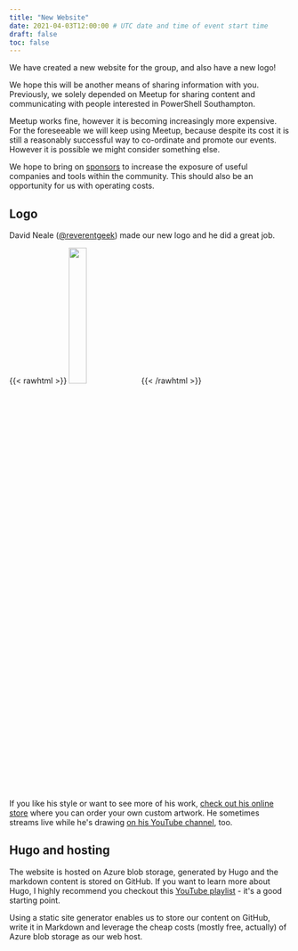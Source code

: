 ```yaml
---
title: "New Website"
date: 2021-04-03T12:00:00 # UTC date and time of event start time
draft: false
toc: false
---
```


We have created a new website for the group, and also have a new logo!

We hope this will be another means of sharing information with you. Previously, we solely depended on Meetup for sharing content and communicating with people interested in PowerShell Southampton. 

Meetup works fine, however it is becoming increasingly more expensive. For the foreseeable we will keep using Meetup, because despite its cost it is still a reasonably successful way to co-ordinate and promote our events. However it is possible we might consider something else.

We hope to bring on [sponsors](/sponsors) to increase the exposure of useful companies and tools within the community. This should also be an opportunity for us with operating costs.

## Logo

David Neale ([@reverentgeek](https://twitter.com/reverentgeek)) made our new logo and he did a great job. 

{{< rawhtml >}}
<img src="/img/logo.png" style="margin: 0 auto; width: 25%;"/>
{{< /rawhtml >}}

If you like his style or want to see more of his work, [check out his online store](https://reverentgeek.com/) where you can order your own custom artwork. He sometimes streams live while he's drawing [on his YouTube channel](https://www.youtube.com/channel/UC_JKDmQC4pY-WjmksjSSQPw), too.

## Hugo and hosting

The website is hosted on Azure blob storage, generated by Hugo and the markdown content is stored on GitHub. If you want to learn more about Hugo, I highly recommend you checkout this [YouTube playlist](https://www.youtube.com/watch?v=qtIqKaDlqXo&list=PLLAZ4kZ9dFpOnyRlyS-liKL5ReHDcj4G3) - it's a good starting point.

Using a static site generator enables us to store our content on GitHub, write it in Markdown and leverage the cheap costs (mostly free, actually) of Azure blob storage as our web host.
